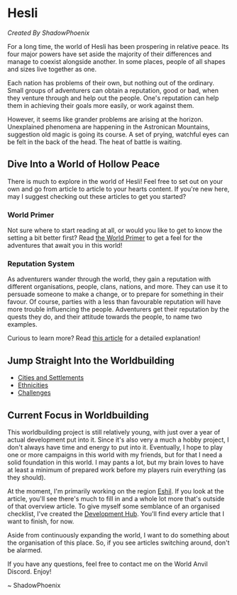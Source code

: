 # Hesli
_Created By ShadowPhoenix_

For a long time, the world of Hesli has been prospering in relative peace. Its four major powers have set aside the majority of their differences and manage to coexist alongside another. In some places, people of all shapes and sizes live together as one.
 
Each nation has problems of their own, but nothing out of the ordinary. Small groups of adventurers can obtain a reputation, good or bad, when they venture through and help out the people. One's reputation can help them in achieving their goals more easily, or work against them.
 
However, it seems like grander problems are arising at the horizon. Unexplained phenomena are happening in the Astronican Mountains, suggestion old magic is going its course. A set of prying, watchful eyes can be felt in the back of the head. The heat of battle is waiting.

## Dive Into a World of Hollow Peace
There is much to explore in the world of Hesli! Feel free to set out on your own and go from article to article to your hearts content.
If you're new here, may I suggest checking out these articles to get you started?

### World Primer
Not sure where to start reading at all, or would you like to get to know the setting a bit better first? Read [the World Primer](./primer.md) to get a feel for the adventures that await you in this world!

### Reputation System
As adventurers wander through the world, they gain a reputation with different organisations, people, clans, nations, and more. They can use it to persuade someone to make a change, or to prepare for something in their favour. Of course, parties with a less than favourable reputation will have more trouble influencing the people. Adventurers get their reputation by the quests they do, and their attitude towards the people, to name two examples.
 
Curious to learn more? Read [this article]() for a detailed explanation!

## Jump Straight Into the Worldbuilding
- [Cities and Settlements]()
- [Ethnicities]()
- [Challenges]()

## Current Focus in Worldbuilding
This worldbuilding project is still relatively young, with just over a year of actual development put into it. Since it's also very a much a hobby project, I don't always have time and energy to put into it. Eventually, I hope to play one or more campaigns in this world with my friends, but for that I need a solid foundation in this world. I may pants a lot, but my brain loves to have at least a minimum of prepared work before my players ruin everything (as they should).
 
At the moment, I'm primarily working on the region [Eshil](). If you look at the article, you'll see there's much to fill in and a whole lot more that's outside of that overview article. To give myself some semblance of an organised checklist, I've created the [Development Hub](). You'll find every article that I want to finish, for now.
 
Aside from continuously expanding the world, I want to do something about the organisation of this place. So, if you see articles switching around, don't be alarmed.
 
If you have any questions, feel free to contact me on the World Anvil Discord. Enjoy!
 
~ ShadowPhoenix